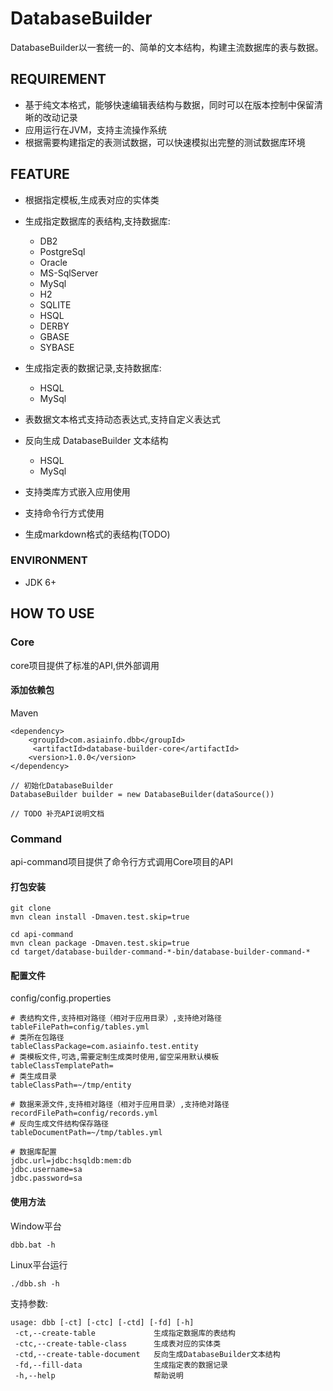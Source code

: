 DatabaseBuilder
===============
DatabaseBuilder以一套统一的、简单的文本结构，构建主流数据库的表与数据。

## REQUIREMENT
* 基于纯文本格式，能够快速编辑表结构与数据，同时可以在版本控制中保留清晰的改动记录
* 应用运行在JVM，支持主流操作系统
* 根据需要构建指定的表测试数据，可以快速模拟出完整的测试数据库环境

## FEATURE
* 根据指定模板,生成表对应的实体类
* 生成指定数据库的表结构,支持数据库:
    * DB2
    * PostgreSql
    * Oracle
    * MS-SqlServer
    * MySql
    * H2
    * SQLITE
    * HSQL
    * DERBY
    * GBASE
    * SYBASE

* 生成指定表的数据记录,支持数据库:
  * HSQL
  * MySql

* 表数据文本格式支持动态表达式,支持自定义表达式
* 反向生成 DatabaseBuilder 文本结构
  * HSQL
  * MySql

* 支持类库方式嵌入应用使用
* 支持命令行方式使用
* 生成markdown格式的表结构(TODO)

### ENVIRONMENT

* JDK 6+

## HOW TO USE

### Core

core项目提供了标准的API,供外部调用

#### 添加依赖包

Maven

```
<dependency>
    <groupId>com.asiainfo.dbb</groupId>
     <artifactId>database-builder-core</artifactId>
    <version>1.0.0</version>
</dependency>
```

```
// 初始化DatabaseBuilder
DatabaseBuilder builder = new DatabaseBuilder(dataSource())

// TODO 补充API说明文档
```

### Command

api-command项目提供了命令行方式调用Core项目的API

#### 打包安装

```
git clone
mvn clean install -Dmaven.test.skip=true

cd api-command
mvn clean package -Dmaven.test.skip=true
cd target/database-builder-command-*-bin/database-builder-command-*
```

#### 配置文件

config/config.properties

```
# 表结构文件,支持相对路径（相对于应用目录）,支持绝对路径
tableFilePath=config/tables.yml
# 类所在包路径
tableClassPackage=com.asiainfo.test.entity
# 类模板文件,可选,需要定制生成类时使用,留空采用默认模板
tableClassTemplatePath=
# 类生成目录
tableClassPath=~/tmp/entity

# 数据来源文件,支持相对路径（相对于应用目录）,支持绝对路径
recordFilePath=config/records.yml
# 反向生成文件结构保存路径
tableDocumentPath=~/tmp/tables.yml

# 数据库配置
jdbc.url=jdbc:hsqldb:mem:db
jdbc.username=sa
jdbc.password=sa
```
#### 使用方法

Window平台

```
dbb.bat -h
```

Linux平台运行

```
./dbb.sh -h
```

支持参数:

```
usage: dbb [-ct] [-ctc] [-ctd] [-fd] [-h]
 -ct,--create-table             生成指定数据库的表结构
 -ctc,--create-table-class      生成表对应的实体类
 -ctd,--create-table-document   反向生成DatabaseBuilder文本结构
 -fd,--fill-data                生成指定表的数据记录
 -h,--help                      帮助说明
```